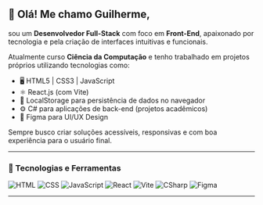 ## 👋 Olá! Me chamo Guilherme,

sou um **Desenvolvedor Full-Stack** com foco em **Front-End**, apaixonado por tecnologia e pela criação de interfaces intuitivas e funcionais.

Atualmente curso **Ciência da Computação** e tenho trabalhado em projetos próprios utilizando tecnologias como:

- 🖥️ HTML5 | CSS3 | JavaScript
- ⚛️ React.js (com Vite)
- 💾 LocalStorage para persistência de dados no navegador
- ⚙️ C# para aplicações de back-end (projetos acadêmicos)
- 🎨 Figma para UI/UX Design

Sempre busco criar soluções acessíveis, responsivas e com boa experiência para o usuário final.

---

### 🚀 Tecnologias e Ferramentas
![HTML](https://img.shields.io/badge/-HTML5-E34F26?style=flat&logo=html5&logoColor=fff)
![CSS](https://img.shields.io/badge/-CSS3-1572B6?style=flat&logo=css3)
![JavaScript](https://img.shields.io/badge/-JavaScript-F7DF1E?style=flat&logo=javascript&logoColor=000)
![React](https://img.shields.io/badge/-React-61DAFB?style=flat&logo=react&logoColor=000)
![Vite](https://img.shields.io/badge/-Vite-646CFF?style=flat&logo=vite&logoColor=fff)
![CSharp](https://img.shields.io/badge/-C%23-239120?style=flat&logo=c-sharp&logoColor=fff)
![Figma](https://img.shields.io/badge/-Figma-F24E1E?style=flat&logo=figma&logoColor=fff)

---
